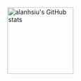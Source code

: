 <!-- ## Hi there 👋 -->

<!--
**Alanhsiu/alanhsiu** is a ✨ _special_ ✨ repository because its `README.md` (this file) appears on your GitHub profile.

Here are some ideas to get you started:

- 🔭 I’m currently working on ...
- 🌱 I’m currently learning ...
- 👯 I’m looking to collaborate on ...
- 🤔 I’m looking for help with ...
- 💬 Ask me about ...
- 📫 How to reach me: ...
- 😄 Pronouns: ...
- ⚡ Fun fact: ...
-->
<div style="display: flex; justify-content: space-between; align-items: center;">
  <picture>
    <source
      srcset="https://github-readme-stats-sigma-five.vercel.app/api?username=alanhsiu&show_icons=true&theme=tokyonight&count_private=true&hide=stars&layout=compact"
      media="(prefers-color-scheme: dark)"
    />
    <source
      srcset="https://github-readme-stats-sigma-five.vercel.app/api?username=alanhsiu&show_icons=true&count_private=true&hide=stars&layout=compact"
      media="(prefers-color-scheme: light), (prefers-color-scheme: no-preference)"
    />
    <img alt="alanhsiu's GitHub stats" style="height: 150px;" src="https://github-readme-stats-sigma-five.vercel.app/api?username=alanhsiu&show_icons=true&theme=tokyonight&count_private=true&hide=stars&layout=compact" />
  </picture>
  <!-- <picture>
    <source
      srcset="https://github-readme-stats.vercel.app/api/top-langs/?username=Alanhsiu&theme=tokyonight&layout=compact&hide=prolog,html,qml,matlab,css,makefile,gnuplot,jupyter%20notebook"
      media="(prefers-color-scheme: dark)"
    />
    <source
      srcset="https://github-readme-stats.vercel.app/api/top-langs/?username=Alanhsiutheme=tokyonight&&layout=compact&hide=prolog,html,qml,matlab,css,makefile,gnuplot,jupyter%20notebook"
      media="(prefers-color-scheme: light), (prefers-color-scheme: no-preference)"
    />
    <img alt="alanhsiu's most used languages" style="height: 150px;" src="https://github-readme-stats.vercel.app/api/top-langs/?username=Alanhsiu&theme=tokyonighte&layout=compact&hide=prolog,html,qml,matlab,css,makefile,gnuplot,jupyter%20notebook" />
  </picture> -->
</div>

